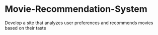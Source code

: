 # Movie-Recommendation-System
Develop a site that analyzes user preferences and recommends movies based on their taste

